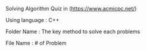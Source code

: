Solving Algorithm Quiz in (https://www.acmicpc.net/)

Using language : C++

Folder Name : The key method to solve each problems

File Name : # of Problem
